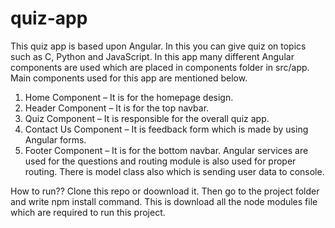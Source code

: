 # quiz-app
This quiz app is based upon Angular. In this you can give quiz on topics such as C, Python and JavaScript. In this app many different Angular components are used which are placed in components folder in src/app. Main components used for this app are mentioned below.
1.	Home Component – It is for the homepage design.
2.	Header Component – It is for the top navbar.
3.	Quiz Component – It is responsible for the overall quiz app.
4.	Contact Us Component – It is feedback form which is made by using Angular forms.
5.	Footer Component – It is for the bottom navbar.
Angular services are used for the questions and routing module is also used for proper routing. There is model class also which is sending user data to console.

How to run??
Clone this repo or doownload it. Then go to the project folder and write npm install command. This is download all the node modules file which are required to run this project.
